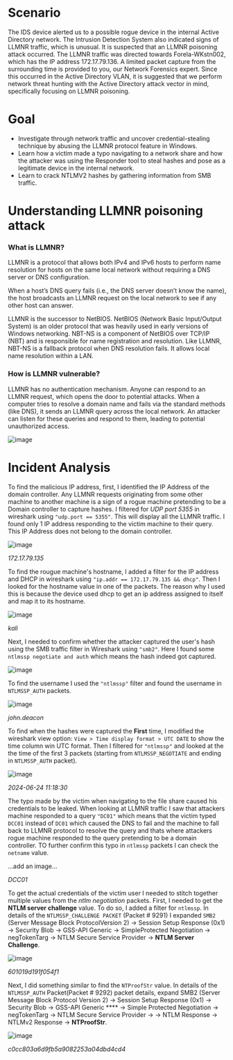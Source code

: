 # Scenario
The IDS device alerted us to a possible rogue device in the internal Active Directory network. The Intrusion Detection System also indicated signs of LLMNR traffic, which is unusual. It is suspected that an LLMNR poisoning attack occurred. The LLMNR traffic was directed towards Forela-WKstn002, which has the IP address 172.17.79.136. A limited packet capture from the surrounding time is provided to you, our Network Forensics expert. Since this occurred in the Active Directory VLAN, it is suggested that we perform network threat hunting with the Active Directory attack vector in mind, specifically focusing on LLMNR poisoning.

# Goal
- Investigate through network traffic and uncover credential-stealing technique by abusing the LLMNR protocol feature in Windows. 
- Learn how a victim made a typo navigating to a network share and how the attacker was using the Responder tool to steal hashes and pose as a legitimate device in the internal network. 
- Learn to crack NTLMV2 hashes by gathering information from SMB traffic.

# Understanding LLMNR poisoning attack
### What is LLMNR?
LLMNR is a protocol that allows both IPv4 and IPv6 hosts to perform name resolution for hosts on the same local network without requiring a DNS server or DNS configuration.

When a host’s DNS query fails (i.e., the DNS server doesn’t know the name), the host broadcasts an LLMNR request on the local network to see if any other host can answer.

LLMNR is the successor to NetBIOS.  NetBIOS (Network Basic Input/Output System) is an older protocol that was heavily used in early versions of Windows networking. NBT-NS is a component of NetBIOS over TCP/IP (NBT) and is responsible for name registration and resolution.  Like LLMNR, NBT-NS is a fallback protocol when DNS resolution fails. It allows local name resolution within a LAN.

### How is LLMNR vulnerable?
LLMNR has no authentication mechanism.  Anyone can respond to an LLMNR request, which opens the door to potential attacks.  When a computer tries to resolve a domain name and fails via the standard methods (like DNS), it sends an LLMNR query across the local network.  An attacker can listen for these queries and respond to them, leading to potential unauthorized access.

![image](https://github.com/user-attachments/assets/44e94531-e945-407f-bc19-77ae3569c0ba)

# Incident Analysis
To find the malicious IP address, first, I identified the IP Address of the domain controller. Any LLMNR requests originating from some other machine to another machine is a sign of a rogue machine pretending to be a Domain controller to capture hashes. I filtered for *UDP port 5355* in wireshark using `"udp.port == 5355"`. This will display all the LLMNR traffic. I found only 1 IP address responding to the victim machine to their query. This IP Address does not belong to the domain controller.

![image](https://github.com/user-attachments/assets/cb76d69f-1342-4325-9594-3d8a6a5cfe97)

*172.17.79.135*

To find the rougue machine's hostname, I added a filter for the IP address and DHCP in wireshark using `"ip.addr == 172.17.79.135 && dhcp"`. Then I looked for the hostname value in one of the packets. The reason why I used this is because the device used dhcp to get an ip address assigned to itself and map it to its hostname.

![image](https://github.com/user-attachments/assets/67ed17fe-da79-4151-9cb2-0bdf664c5c47)

*kali*

Next, I needed to confirm whether the attacker captured the user's hash using the SMB traffic filter in Wireshark using `"smb2"`. Here I found some `ntlmssp negotiate and auth` which means the hash indeed got captured.

![image](https://github.com/user-attachments/assets/73e207f2-bf3c-45f6-81ca-667c21cf1e7c)

To find the username I used the `"ntlmssp"` filter and found the username in `NTLMSSP_AUTH` packets.

![image](https://github.com/user-attachments/assets/2ab80ae8-9a01-4be0-ae6a-aed1a9a35751)

*john.deacon*

To find when the hashes were captured the **First** time, I modified the wireshark view option: `View > Time display format > UTC DATE` to show the time column win UTC format. Then I filtered for `"ntlmssp"` and looked at the the time of the first 3 packets (starting from `NTLMSSP_NEGOTIATE` and ending in `NTLMSSP_AUTH` packet).

![image](https://github.com/user-attachments/assets/17df8e8d-99a1-44c5-9be9-e52bf6041263)

*2024-06-24 11:18:30*

The typo made by the victim when navigating to the file share caused his credentials to be leaked. When looking at LLMNR traffic I saw that attackers machine responded to a query `"DC01"` which means that the victim typed `DCC01` instead of `DC01` which caused the DNS to fail and the machine to fall back to LLMNR protocol to resolve the query and thats where attackers rogue machine responded to the query pretending to be a domain controller. TO further confirm this typo in `ntlmssp` packets I can check the `netname` value.

...add an image...

*DCC01*

To get the actual credentials of the victim user I needed to stitch together multiple values from the *ntlm negotiation* packets. First, I needed to get the **NTLM server challenge** value. To do so, I added a filter for `ntlmssp`. In details of the `NTLMSSP_CHALLENGE PACKET` (Packet # 9291) I expanded `SMB2` (Server Message Block ProtocolVersion 2) -> Session Setup Response (0x1) -> Security Blob -> GSS-API Generic -> SimpleProtected Negotiation -> negTokenTarg -> NTLM Secure Service Provider -> **NTLM Server Challenge**.

![image](https://github.com/user-attachments/assets/bd29aa2c-f323-448c-a727-5726a808fb92)

*601019d191f054f1*

Next, I did something similar to find the `NTProofStr` value. In details of the `NTLMSSP_AUTH` Packet(Packet # 9292) packet details, expand SMB2 (Server Message Block Protocol Version 2) -> Session Setup Response (0x1) -> Security Blob -> GSS-API Generic **** -> Simple Protected Negotiation -> negTokenTarg -> NTLM Secure Service Provider -> -> NTLM Response -> NTLMv2 Response -> **NTProofStr**.

![image](https://github.com/user-attachments/assets/3fb03647-be4d-4a8c-9d55-fe28213ce34d)

*c0cc803a6d9fb5a9082253a04dbd4cd4*
